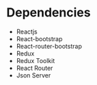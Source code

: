 # Dependencies

- Reactjs
- React-bootstrap
- React-router-bootstrap
- Redux
- Redux Toolkit
- React Router
- Json Server

